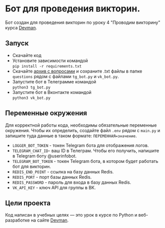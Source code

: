 # Бот для проведения викторин.

Бот создан для проведения викторин по уроку 4 "Проводим викторину" курса [Devman](https://dvmn.org).

## Запуск

- Скачайте код
- Установите зависимости командой  
```pip install -r requirements.txt```
- Скачайте [архив с вопросами](https://dvmn.org/media/modules_dist/quiz-questions.zip) и сохраните .txt файлы в папке `questions` рядом с файлами `tg_bot.py` и `vk_bot.py`.
- Запустите бот в Телеграмме командой  
```python3 tg_bot.py```
- Запустите бот в Вконтакте командой  
```python3 vk_bot.py```

## Переменные окружения

Для корректной работы кода, необходимы обязательные переменные окружения. Чтобы их определить, создайте файл `.env` рядом с `main.py` и запишите туда данные в таком формате: `ПЕРЕМЕННАЯ=значение`.

* `LOGGER_BOT_TOKEN` - токен Telegram бота для отображения логов.
* `TELEGRAM_CHAT_ID`- ваш ID в Телеграм. Чтобы его получить, напишите в Telegram боту @userinfobot.
* `TELEGRAM_BOT_TOKEN` - токен Telegram бота, в котором будет работать бот для викторин.
* `REDIS_END_POINT` - ссылка на базу данных Redis.
* `REDIS_PORT` - порт базы данных Redis.
* `REDIS_PASSWORD` - пароль для входа в базу данных Redis.
* `VK_API_KEY` - ключ API для группы в ВК.

## Цели проекта

Код написан в учебных целях — это урок в курсе по Python и веб-разработке на сайте [Devman](https://dvmn.org).